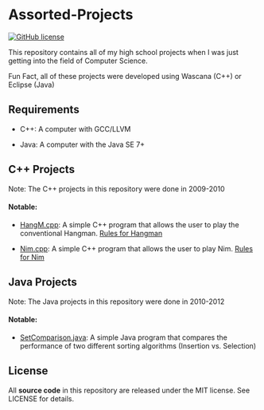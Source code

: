 # Assorted-Projects

[![GitHub license](https://img.shields.io/badge/license-MIT-blue.svg)](https://raw.githubusercontent.com/nextseto/Assorted-Projects/master/LICENSE)

This repository contains all of my high school projects when I was just getting into the field of Computer Science.

Fun Fact, all of these projects were developed using Wascana (C++) or Eclipse (Java)

## Requirements

- C++: A computer with GCC/LLVM

- Java: A computer with the Java SE 7+

## C++ Projects

Note: The C++ projects in this repository were done in 2009-2010

#### Notable:

- [HangM.cpp](/C++/HangM.cpp): A simple C++ program that allows the user to play the conventional Hangman. [Rules for Hangman](https://en.wikipedia.org/wiki/Hangman_(game))

- [Nim.cpp](/C++/Nim.cpp): A simple C++ program that allows the user to play Nim. [Rules for Nim](https://en.wikipedia.org/wiki/Nim)

## Java Projects

Note: The Java projects in this repository were done in 2010-2012

#### Notable:

- [SetComparison.java](/Java/SetComparison.java): A simple Java program that compares the performance of two different sorting algorithms (Insertion vs. Selection)

## License

All **source code** in this repository are released under the MIT license. See LICENSE for details.